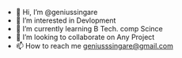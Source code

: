 - 👋 Hi, I’m @geniussingare
- 👀 I’m interested in Devlopment
- 🌱 I’m currently learning B Tech. comp Scince
- 💞️ I’m looking to collaborate on Any Project 
- 📫 How to reach me geniusssingare@gmail.com

<!---
geniussingare/geniussingare is a ✨ special ✨ repository because its `README.md` (this file) appears on your GitHub profile.
You can click the Preview link to take a look at your changes.
--->
